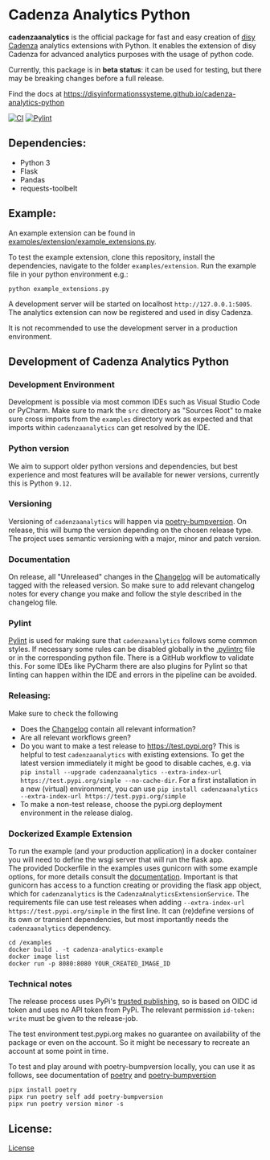 # Cadenza Analytics Python
**cadenzaanalytics** is the official package for fast and easy creation of [disy Cadenza](https://www.disy.net/en/products/disy-cadenza/) analytics extensions with Python. It enables the extension of disy Cadenza for advanced analytics purposes with the usage of python code.

Currently, this package is in **beta status**: it can be used for testing, but there
may be breaking changes before a full release.

Find the docs at https://disyinformationssysteme.github.io/cadenza-analytics-python

[![CI](https://github.com/DisyInformationssysteme/cadenza-analytics-python/actions/workflows/ci.yml/badge.svg)](https://github.com/DisyInformationssysteme/cadenza-analytics-python/actions/workflows/ci.yml)
[![Pylint](https://github.com/DisyInformationssysteme/cadenza-analytics-python/actions/workflows/pylint.yml/badge.svg)](https://github.com/DisyInformationssysteme/cadenza-analytics-python/actions/workflows/pylint.yml)

## Dependencies:
* Python 3
* Flask
* Pandas
* requests-toolbelt


## Example:
An example extension can be found in [examples/extension/example_extensions.py](examples/extension/example_extensions.py).

To test the example extension, clone this repository, install the dependencies, navigate to the folder `examples/extension`. Run the example file in your python environment e.g.:
```
python example_extensions.py
```
A development server will be started on localhost `http://127.0.0.1:5005`. The analytics extension can now be registered and used in disy Cadenza.

It is not recommended to use the development server in a production environment.

## Development of Cadenza Analytics Python

### Development Environment
Development is possible via most common IDEs such as Visual Studio Code or PyCharm. Make sure to mark the `src` directory as "Sources Root" to make sure cross imports from the `examples` directory work as expected and that imports within `cadenzaanalytics` can get resolved by the IDE.

### Python version
We aim to support older python versions and dependencies, but best experience and most features will be available for newer versions, currently this is Python `9.12`.
### Versioning
Versioning of `cadenzaanalytics` will happen via [poetry-bumpversion](https://github.com/monim67/poetry-bumpversion). On release, this will bump the version depending on the chosen release type.
The project uses semantic versioning with a major, minor and patch version. 

### Documentation
On release, all "Unreleased" changes in the [Changelog](CHANGELOG.md) will be automatically tagged with the released version.
So make sure to add relevant changelog notes for every change you make and follow the style described in the changelog file.

### Pylint
[Pylint](https://github.com/pylint-dev/pylint) is used for making sure that `cadenzaanalytics` follows some common styles. If necessary some rules can be disabled globally in the [.pylintrc](.pylintrc) file or in the corresponding python file. There is a GitHub workflow to validate this. For some IDEs like PyCharm there are also plugins for Pylint so that linting can happen within the IDE and errors in the pipeline can be avoided.
### Releasing:
Make sure to check the following
- Does the [Changelog](CHANGELOG.md) contain all relevant information?
- Are all relevant workflows green?
- Do you want to make a test release to https://test.pypi.org? This is helpful to test `cadenzaanalytics` with existing extensions. To get the latest version immediately it might be good to disable caches, e.g. via `pip install --upgrade cadenzaanalytics --extra-index-url https://test.pypi.org/simple --no-cache-dir`. For a first installation in a new (virtual) environment, you can use `pip install cadenzaanalytics --extra-index-url https://test.pypi.org/simple` 
- To make a non-test release, choose the pypi.org deployment environment in the release dialog.

### Dockerized Example Extension
To run the example (and your production application) in a docker container you will need to define the wsgi server that will run the flask app.  
The provided Dockerfile in the examples uses gunicorn with some example options, for more details consult the [documentation](https://docs.gunicorn.org/en/latest/settings.html). Important is that gunicorn has access to a function creating or providing the flask app object, which for `cadenzanalytics` is the `CadenzaAnalyticsExtensionService`.
The requirements file can use test releases when adding `--extra-index-url https://test.pypi.org/simple` in the first line. It can (re)define versions of its own or transient dependencies, but most importantly needs the `cadenzaanalytics` dependency.
```commandline
cd /examples
docker build . -t cadenza-analytics-example
docker image list
docker run -p 8080:8080 YOUR_CREATED_IMAGE_ID 
```
### Technical notes
The release process uses PyPi's [trusted publishing](https://docs.pypi.org/trusted-publishers/), so is based on
OIDC id token and uses no API token from PyPi. The relevant permission `id-token: write` must be given to the release-job.

The test environment test.pypi.org makes no guarantee on availability of the package or even on the account. So it might be necessary to recreate an account at some point in time.

To test and play around with poetry-bumpversion locally, you can use it as follows, see documentation of [poetry](https://python-poetry.org/docs/#installing-with-pipx) and [poetry-bumpversion](https://pypi.org/project/poetry-bumpversion/)
```commandline
pipx install poetry
pipx run poetry self add poetry-bumpversion
pipx run poetry version minor -s
```

## License:
[License](LICENSE.md)
